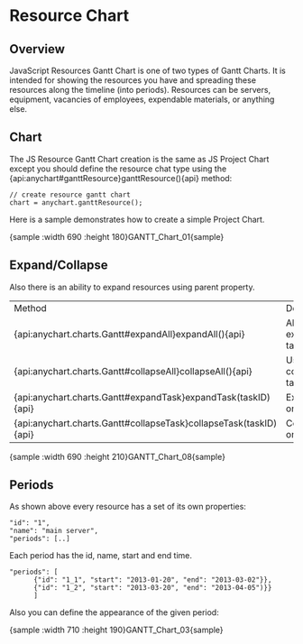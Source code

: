 # Resource Chart

## Overview

JavaScript Resources Gantt Chart is one of two types of Gantt Charts. It is intended for showing the resources you have and spreading these resources along the timeline (into periods). Resources can be servers, equipment, vacancies of employees, expendable materials, or anything else.

## Chart

The JS Resource Gantt Chart creation is the same as JS Project Chart except you should define the resource chat type using the {api:anychart#ganttResource}ganttResource(){api} method:

```
// create resource gantt chart
chart = anychart.ganttResource();
```

Here is a sample demonstrates how to create a simple Project Chart.

{sample :width 690 :height 180}GANTT\_Chart\_01{sample}

## Expand/Collapse

Also there is an ability to expand resources using parent property.

<table>
<tbody>
<tr>
<td>Method</td>
<td>Description</td>
</tr>
<tr>
<td>{api:anychart.charts.Gantt#expandAll}expandAll(){api}</td>
<td>Allows to expand all tasks.</td>
</tr>
<tr>
<td>{api:anychart.charts.Gantt#collapseAll}collapseAll(){api}</td>
<td>Used to collapse all tasks.</td>
</tr><tr>
<td>{api:anychart.charts.Gantt#expandTask}expandTask(taskID){api}</td>
<td>Expands one task.</td>
</tr>
<tr>
<td>{api:anychart.charts.Gantt#collapseTask}collapseTask(taskID){api}</td>
<td>Collapses one task.</td>
</tr>
</tbody>
</table>

{sample :width 690 :height 210}GANTT\_Chart\_08{sample}

## Periods

As shown above every resource has a set of its own properties:

```
"id": "1",
"name": "main server",
"periods": [..]
```

Each period has the id, name, start and end time.

```
"periods": [
      {"id": "1_1", "start": "2013-01-20", "end": "2013-03-02"}},
      {"id": "1_2", "start": "2013-03-20", "end": "2013-04-05")}}
      ]
```

Also you can define the appearance of the given period:

{sample :width 710 :height 190}GANTT\_Chart\_03{sample}
